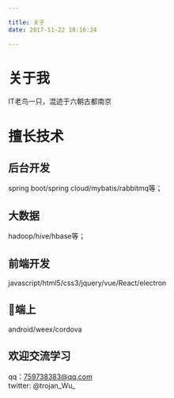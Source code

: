 ```yaml
---

title: 关于   
date: 2017-11-22 18:16:24 

---
```



# 关于我

IT老鸟一只，混迹于六朝古都南京    

# 擅长技术

后台开发
---
spring boot/spring cloud/mybatis/rabbitmq等；

大数据
---
hadoop/hive/hbase等；

前端开发
---
javascript/html5/css3/jquery/vue/React/electron

端上
---
android/weex/cordova

欢迎交流学习
---
qq：759738383@qq.com	  
twitter: @trojan_Wu_
